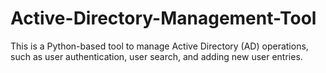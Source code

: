 # Active-Directory-Management-Tool
This is a Python-based tool to manage Active Directory (AD) operations, such as user authentication, user search, and adding new user entries.
